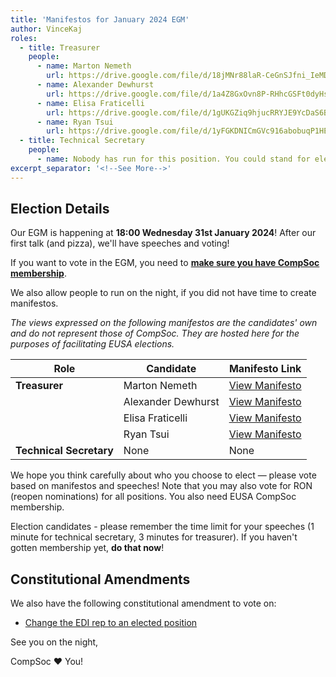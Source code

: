 ```yaml
---
title: 'Manifestos for January 2024 EGM'
author: VinceKaj
roles:
  - title: Treasurer
    people:
      - name: Marton Nemeth
        url: https://drive.google.com/file/d/18jMNr88laR-CeGnSJfni_IeMDbIstOxC/view?usp=sharing
      - name: Alexander Dewhurst
        url: https://drive.google.com/file/d/1a4Z8GxOvn8P-RHhcGSFt0dyHsPm5bNiD/view?usp=sharing
      - name: Elisa Fraticelli
        url: https://drive.google.com/file/d/1gUKGZiq9hjucRRYJE9YcDaS6BMmAZqWU/view?usp=sharing
      - name: Ryan Tsui
        url: https://drive.google.com/file/d/1yFGKDNICmGVc916abobuqP1HE8cslfT0/view?usp=sharing
  - title: Technical Secretary
    people:
      - name: Nobody has run for this position. You could stand for election!
excerpt_separator: '<!--See More-->'
---
```


## Election Details

Our EGM is happening at **18:00 Wednesday 31st January 2024**! After our first talk (and pizza), we'll have speeches and voting!

If you want to vote in the EGM, you need to [**make sure you have CompSoc membership**](/join 'Click to go to the EUSA CompSoc membership page.').

We also allow people to run on the night, if you did not have time to create manifestos.

_The views expressed on the following manifestos are the candidates' own and do not represent those of CompSoc. They are hosted here for the purposes of facilitating EUSA elections._

<!--See More-->

| Role                    | Candidate          | Manifesto Link                                                                                       |
| ----------------------- | ------------------ | ---------------------------------------------------------------------------------------------------- |
| **Treasurer**           | Marton Nemeth      | [View Manifesto](https://drive.google.com/file/d/18jMNr88laR-CeGnSJfni_IeMDbIstOxC/view?usp=sharing) |
|                         | Alexander Dewhurst | [View Manifesto](https://drive.google.com/file/d/1a4Z8GxOvn8P-RHhcGSFt0dyHsPm5bNiD/view?usp=sharing) |
|                         | Elisa Fraticelli   | [View Manifesto](https://drive.google.com/file/d/1gUKGZiq9hjucRRYJE9YcDaS6BMmAZqWU/view?usp=sharing) |
|                         | Ryan Tsui          | [View Manifesto](https://drive.google.com/file/d/1yFGKDNICmGVc916abobuqP1HE8cslfT0/view?usp=sharing) |
| **Technical Secretary** | None               | None                                                                                                 |

We hope you think carefully about who you choose to elect — please vote based on manifestos and speeches! Note that you may also vote for RON (reopen nominations) for all positions. You also need EUSA CompSoc membership.

Election candidates - please remember the time limit for your speeches (1 minute for technical secretary, 3 minutes for treasurer). If you haven't gotten membership yet, **do that now**!

## Constitutional Amendments

We also have the following constitutional amendment to vote on:

- [Change the EDI rep to an elected position](https://github.com/compsoc-edinburgh/constitution/pull/41)

See you on the night,

CompSoc ❤️ You!
